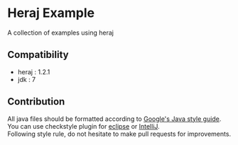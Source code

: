 # Heraj Example

A collection of examples using heraj

## Compatibility

- heraj : 1.2.1
- jdk : 7

## Contribution

All java files should be formatted according to [Google's Java style guide](http://google.github.io/styleguide/javaguide.html).\
You can use checkstyle plugin for [eclipse](https://checkstyle.org/eclipse-cs/#!/) or [IntelliJ](https://plugins.jetbrains.com/plugin/1065-checkstyle-idea).\
Following style rule, do not hesitate to make pull requests for improvements.
